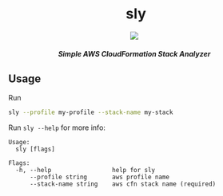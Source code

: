 <div align="center">
  <h1>️ sly </h1>
  <img src="https://img.shields.io/badge/status-dev-red" />
  <h5>Simple AWS CloudFormation Stack Analyzer</h5>
</div>

## Usage
Run
```sh
sly --profile my-profile --stack-name my-stack
```

Run `sly --help` for more info:
```
Usage:
  sly [flags]

Flags:
  -h, --help                 help for sly
      --profile string       aws profile name
      --stack-name string    aws cfn stack name (required)
```
